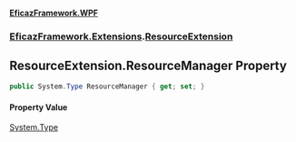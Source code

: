 #### [EficazFramework.WPF](EficazFrameworkWPF.md 'EficazFramework WPF')
### [EficazFramework.Extensions](EficazFrameworkWPF.md#EficazFramework.Extensions 'EficazFramework.Extensions').[ResourceExtension](EficazFramework.Extensions/ResourceExtension.md 'EficazFramework.Extensions.ResourceExtension')

## ResourceExtension.ResourceManager Property

```csharp
public System.Type ResourceManager { get; set; }
```

#### Property Value
[System.Type](https://docs.microsoft.com/en-us/dotnet/api/System.Type 'System.Type')